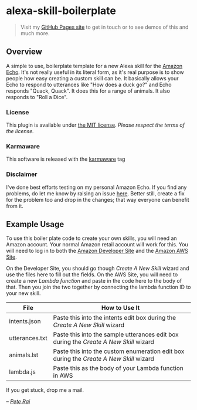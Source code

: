 # alexa-skill-boilerplate

> Visit my [GitHub Pages site](https://pete-rai.github.io/) to get in touch or to
see demos of this and much more.

## Overview

A simple to use, boilerplate template for a new Alexa skill for the [Amazon Echo](https://en.wikipedia.org/wiki/Amazon_Echo). It's
not really useful in its literal form, as it's real purpose is to show people how easy
creating a custom skill can be. It basically allows your Echo to respond to utterances
like "How does a duck go?" and Echo responds "Quack, Quack". It does this for a
range of animals. It also responds to "Roll a Dice".

### License

This plugin is available under [the MIT license](https://github.com/pete-rai/jquery-slidein/blob/master/LICENSE). _Please respect the terms of the license._

### Karmaware

This software is released with the [karmaware](https://pete-rai.github.io/karmaware) tag

### Disclaimer

I've done best efforts testing on my personal Amazon Echo. If you find any problems,
do let me know by raising an issue [here](https://github.com/pete-rai/alexa-skill-boilerplate/issues). Better still, create a fix for the problem too and drop
in the changes; that way everyone can benefit from it.

## Example Usage

To use this boiler plate code to create your own skills, you will need an Amazon account.
Your normal Amazon retail account will work for this. You will need to log in to both
the [Amazon Developer Site](https://developer.amazon.com/) and the [Amazon AWS Site](https://aws.amazon.com/).

On the Developer Site, you should go though _Create A New Skill_ wizard and use the files
here to fill out the fields. On the AWS Site, you will need to create a new _Lambda function_
and paste in the code here to the body of that. Then you join the two together by connecting
the lambda function ID to your new skill.

| File | How to Use It |
| --- | --- |
| intents.json | Paste this into the intents edit box during the _Create A New Skill_ wizard  |
| utterances.txt | Paste this into the sample utterances edit box during the _Create A New Skill_ wizard |
| animals.lst | Paste this into the custom enumeration edit box during the _Create A New Skill_ wizard |
| lambda.js | Paste this as the body of your Lambda function in AWS |

If you get stuck, drop me a mail.

_– [Pete Rai](https://pete-rai.github.io/)_
